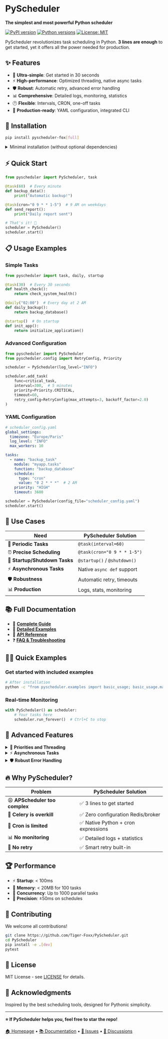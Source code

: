 # PyScheduler

**The simplest and most powerful Python scheduler**

[![PyPI version](https://badge.fury.io/py/pyscheduler.svg)](https://badge.fury.io/py/pyscheduler)
[![Python versions](https://img.shields.io/pypi/pyversions/pyscheduler.svg)](https://pypi.org/project/pyscheduler/)
[![License: MIT](https://img.shields.io/badge/License-MIT-yellow.svg)](https://opensource.org/licenses/MIT)

PyScheduler revolutionizes task scheduling in Python. **3 lines are enough** to get started, yet it offers all the power needed for production.

## ✨ **Features**

- 🎯 **Ultra-simple**: Get started in 30 seconds
- ⚡ **High-performance**: Optimized threading, native async tasks
- 🛡️ **Robust**: Automatic retry, advanced error handling
- 📊 **Comprehensive**: Detailed logs, monitoring, statistics
- 🕐 **Flexible**: Intervals, CRON, one-off tasks
- 📄 **Production-ready**: YAML configuration, integrated CLI

## 🚀 **Installation**

```bash
pip install pyscheduler-fox[full]
```

<details>
<summary>Minimal installation (without optional dependencies)</summary>

```bash
pip install pyscheduler-fox
```
</details>

## ⚡ **Quick Start**

```python
from pyscheduler import PyScheduler, task

@task(60)  # Every minute
def backup_data():
    print("Automatic backup!")

@task(cron="0 9 * * 1-5")  # 9 AM on weekdays
def send_report():
    print("Daily report sent")

# That's it! 🎉
scheduler = PyScheduler()
scheduler.start()
```

## 📋 **Usage Examples**

### **Simple Tasks**
```python
from pyscheduler import task, daily, startup

@task(30)  # Every 30 seconds
def health_check():
    return check_system_health()

@daily("02:00")  # Every day at 2 AM
def daily_backup():
    return backup_database()

@startup()  # On startup
def init_app():
    return initialize_application()
```

### **Advanced Configuration**
```python
from pyscheduler import PyScheduler
from pyscheduler.config import RetryConfig, Priority

scheduler = PyScheduler(log_level="INFO")

scheduler.add_task(
    func=critical_task,
    interval=300,  # 5 minutes
    priority=Priority.CRITICAL,
    timeout=60,
    retry_config=RetryConfig(max_attempts=3, backoff_factor=2.0)
)
```

### **YAML Configuration**
```yaml
# scheduler_config.yaml
global_settings:
  timezone: "Europe/Paris"
  log_level: "INFO"
  max_workers: 10

tasks:
  - name: "backup_task"
    module: "myapp.tasks"
    function: "backup_database"
    schedule:
      type: "cron"
      value: "0 2 * * *"  # 2 AM
    priority: "HIGH"
    timeout: 3600
```

```python
scheduler = PyScheduler(config_file="scheduler_config.yaml")
scheduler.start()
```

## 🎪 **Use Cases**

| Need | PyScheduler Solution |
|--------|---------------------|
| 🔄 **Periodic Tasks** | `@task(interval=60)` |
| ⏰ **Precise Scheduling** | `@task(cron="0 9 * * 1-5")` |
| 🚀 **Startup/Shutdown Tasks** | `@startup()` / `@shutdown()` |
| ⚡ **Asynchronous Tasks** | Native `async def` support |
| 🛡️ **Robustness** | Automatic retry, timeouts |
| 📊 **Production** | Logs, stats, monitoring |

## 📚 **Full Documentation**

- 📖 **[Complete Guide](https://github.com/Tiger-Foxx/PyScheduler/blob/main/docs/)**
- 🎯 **[Detailed Examples](https://github.com/Tiger-Foxx/PyScheduler/tree/main/examples)**
- 🔧 **[API Reference](https://pyscheduler.readthedocs.io/)**
- ❓ **[FAQ & Troubleshooting](https://github.com/Tiger-Foxx/PyScheduler/blob/main/docs/troubleshooting.md)**

## 🏃‍♂️ **Quick Examples**

### **Get started with included examples**
```bash
# After installation
python -c "from pyscheduler.examples import basic_usage; basic_usage.main()"
```

### **Real-time Monitoring**
```python
with PyScheduler() as scheduler:
    # Your tasks here
    scheduler.run_forever()  # Ctrl+C to stop
```

## 🚀 **Advanced Features**

<details>
<summary>🎯 <strong>Priorities and Threading</strong></summary>

```python
from pyscheduler.config import Priority

@task(interval=60, priority=Priority.CRITICAL)
def critical_health_check():
    return monitor_critical_systems()

@task(interval=300, priority=Priority.LOW)
def cleanup_temp_files():
    return cleanup_operations()
```
</details>

<details>
<summary>⚡ <strong>Asynchronous Tasks</strong></summary>

```python
@task(interval=30)
async def async_api_calls():
    async with aiohttp.ClientSession() as session:
        tasks = [fetch_data(session, url) for url in urls]
        return await asyncio.gather(*tasks)
```
</details>

<details>
<summary>🛡️ <strong>Robust Error Handling</strong></summary>

```python
from pyscheduler.config import RetryConfig

@task(
    interval=120,
    retry_config=RetryConfig(
        max_attempts=5,
        backoff_factor=2.0,
        max_delay=300
    ),
    timeout=60
)
def unreliable_external_api():
    return call_external_service()
```
</details>

## 🔥 **Why PyScheduler?**

| Problem | PyScheduler Solution |
|----------|---------------------|
| 😩 **APScheduler too complex** | ✅ 3 lines to get started |
| 🐌 **Celery is overkill** | ✅ Zero configuration Redis/broker |
| 🔧 **Cron is limited** | ✅ Native Python + cron expressions |
| 📊 **No monitoring** | ✅ Detailed logs + statistics |
| 🚫 **No retry** | ✅ Smart retry built-in |

## 🏆 **Performance**

- ⚡ **Startup**: < 100ms
- 💾 **Memory**: < 20MB for 100 tasks
- 🔄 **Concurrency**: Up to 1000 parallel tasks
- 🎯 **Precision**: ±50ms on schedules

## 🤝 **Contributing**

We welcome all contributions!

```bash
git clone https://github.com/Tiger-Foxx/PyScheduler.git
cd PyScheduler
pip install -e .[dev]
pytest
```

## 📄 **License**

MIT License - see [LICENSE](LICENSE) for details.

## 🙏 **Acknowledgments**

Inspired by the best scheduling tools, designed for Pythonic simplicity.

---

**⭐ If PyScheduler helps you, feel free to star the repo!**

[🏠 Homepage](https://github.com/Tiger-Foxx/PyScheduler) • [📚 Documentation](https://pyscheduler.readthedocs.io/) • [🐛 Issues](https://github.com/Tiger-Foxx/PyScheduler/issues) • [💬 Discussions](https://github.com/Tiger-Foxx/PyScheduler/discussions)
